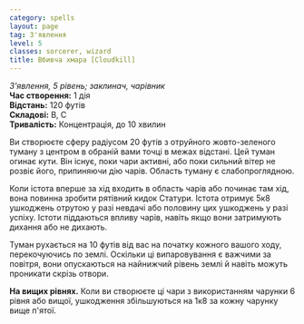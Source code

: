 ```yaml
---
category: spells
layout: page
tag: З'явлення
level: 5
classes: sorcerer, wizard
title: Вбивча хмара [Cloudkill]
---
```


_З'явлення, 5 рівень; заклинач, чарівник_  
**Час створення:** 1 дія    
**Відстань:** 120 футів    
**Складові:** В, С   
**Тривалість:** Концентрація, до 10 хвилин  

Ви створюєте сферу радіусом 20 футів з отруйного жовто-зеленого туману з центром в обраній вами точці в межах відстані. Цей туман огинає кути. Він існує, поки чари активні, або поки сильний вітер не розвіє його, припиняючи дію чарів. Область туману є слабопроглядною.    

Коли істота вперше за хід входить в область чарів або починає там хід, вона повинна зробити рятівний кидок Статури. Істота отримує 5к8 ушкоджень отрутою у разі невдачі або половину цих ушкоджень у разі успіху. Істоти піддаються впливу чарів, навіть якщо вони затримують дихання або не дихають.    

Туман рухається на 10 футів від вас на початку кожного вашого ходу, перекочуючись по землі. Оскільки ці випаровування є важчими за повітря, вони опускаються на найнижчий рівень землі й навіть можуть проникати скрізь отвори.   

**На вищих рівнях.** Коли ви створюєте ці чари з використанням чарунки 6 рівня або вищої, ушкодження збільшуються на 1к8 за кожну чарунку вище п'ятої. 
